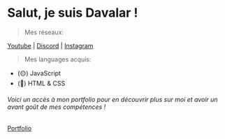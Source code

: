 # Salut, je suis Davalar !

> Mes réseaux:

[Youtube](https://youtube.com/@davalar_off/) | [Discord](https://discord.com/invite/ydjXR4Qzjp) | [Instagram](https://www.instagram.com/davalar_off/)

> Mes languages acquis:
- (🟡) JavaScript
- (🔴) HTML & CSS

###### Voici un accès à mon portfolio pour en découvrir plus sur moi et avoir un avant goût de mes compétences !
[Portfolio](http://davalardev.github.io/)

